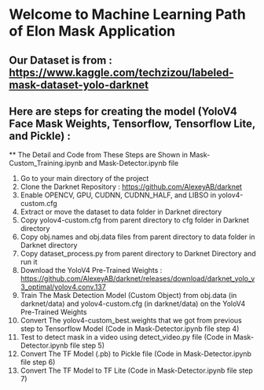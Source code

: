 # Welcome to Machine Learning Path of Elon Mask Application

## Our Dataset is from : https://www.kaggle.com/techzizou/labeled-mask-dataset-yolo-darknet

## Here are steps for creating the model (YoloV4 Face Mask Weights, Tensorflow, Tensorflow Lite, and Pickle) :

** The Detail and Code from These Steps are Shown in Mask-Custom_Training.ipynb and Mask-Detector.ipynb file

1. Go to your main directory of the project
2. Clone the Darknet Repository : https://github.com/AlexeyAB/darknet
3. Enable OPENCV, GPU, CUDNN, CUDNN_HALF, and LIBSO in yolov4-custom.cfg 
4. Extract or move the dataset to data folder in Darknet directory
5. Copy yolov4-custom.cfg from parent directory to cfg folder in Darknet directory
6. Copy obj.names and obj.data files from parent directory to data folder in Darknet directory
7. Copy dataset_process.py from parent directory to Darknet Directory and run it
8. Download the YoloV4 Pre-Trained Weights : https://github.com/AlexeyAB/darknet/releases/download/darknet_yolo_v3_optimal/yolov4.conv.137
9. Train The Mask Detection Model (Custom Object) from obj.data (in darknet/data) and yolov4-custom.cfg (in darknet/data) on the YoloV4 Pre-Trained Weights
10. Convert The yolov4-custom_best.weights that we got from previous step to Tensorflow Model (Code in Mask-Detector.ipynb file step 4)
11. Test to detect mask in a video using detect_video.py file (Code in Mask-Detector.ipynb file step 5)
12. Convert The TF Model (.pb) to Pickle file (Code in Mask-Detector.ipynb file step 6)
13. Convert The TF Model to TF Lite (Code in Mask-Detector.ipynb file step 7)
